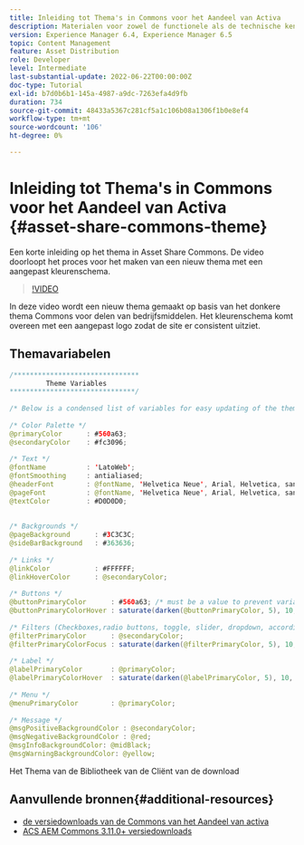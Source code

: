 ```yaml
---
title: Inleiding tot Thema's in Commons voor het Aandeel van Activa
description: Materialen voor zowel de functionele als de technische kennis van Assets Share Commons
version: Experience Manager 6.4, Experience Manager 6.5
topic: Content Management
feature: Asset Distribution
role: Developer
level: Intermediate
last-substantial-update: 2022-06-22T00:00:00Z
doc-type: Tutorial
exl-id: b7d0b6b1-145a-4987-a9dc-7263efa4d9fb
duration: 734
source-git-commit: 48433a5367c281cf5a1c106b08a1306f1b0e8ef4
workflow-type: tm+mt
source-wordcount: '106'
ht-degree: 0%

---
```


# Inleiding tot Thema&#39;s in Commons voor het Aandeel van Activa {#asset-share-commons-theme}

Een korte inleiding op het thema in Asset Share Commons. De video doorloopt het proces voor het maken van een nieuw thema met een aangepast kleurenschema.

>[!VIDEO](https://video.tv.adobe.com/v/20572?quality=12&learn=on)

In deze video wordt een nieuw thema gemaakt op basis van het donkere thema Commons voor delen van bedrijfsmiddelen. Het kleurenschema komt overeen met een aangepast logo zodat de site er consistent uitziet.

## Themavariabelen

```java
/*******************************
         Theme Variables
*******************************/
 
/* Below is a condensed list of variables for easy updating of the theme */
 
/* Color Palette */
@primaryColor      : #560a63;
@secondaryColor    : #fc3096;
 
/* Text */
@fontName          : 'LatoWeb';
@fontSmoothing     : antialiased;
@headerFont        : @fontName, 'Helvetica Neue', Arial, Helvetica, sans-serif;
@pageFont          : @fontName, 'Helvetica Neue', Arial, Helvetica, sans-serif;
@textColor         : #D0D0D0;
 
 
/* Backgrounds */
@pageBackground      : #3C3C3C;
@sideBarBackground   : #363636;
 
/* Links */
@linkColor           : #FFFFFF;
@linkHoverColor      : @secondaryColor;
 
/* Buttons */
@buttonPrimaryColor      : #560a63; /* must be a value to prevent variable recursion*/
@buttonPrimaryColorHover : saturate(darken(@buttonPrimaryColor, 5), 10, relative);
 
/* Filters (Checkboxes,radio buttons, toggle, slider, dropdown, accordion colors)*/
@filterPrimaryColor      : @secondaryColor;
@filterPrimaryColorFocus : saturate(darken(@filterPrimaryColor, 5), 10, relative);
 
/* Label */
@labelPrimaryColor       : @primaryColor;
@labelPrimaryColorHover  : saturate(darken(@labelPrimaryColor, 5), 10, relative);
 
/* Menu */
@menuPrimaryColor        : @primaryColor;
 
/* Message */
@msgPositiveBackgroundColor : @secondaryColor;
@msgNegativeBackgroundColor : @red;
@msgInfoBackgroundColor: @midBlack;
@msgWarningBackgroundColor: @yellow;
```

Het Thema van de Bibliotheek van de Cliënt van de download [ ](assets/asc-theme-demo.zip)

## Aanvullende bronnen{#additional-resources}

* [ de versiedownloads van de Commons van het Aandeel van activa ](https://github.com/Adobe-Marketing-Cloud/asset-share-commons/releases)
* [ ACS AEM Commons 3.11.0+ versiedownloads ](https://github.com/Adobe-Consulting-Services/acs-aem-commons/releases)
